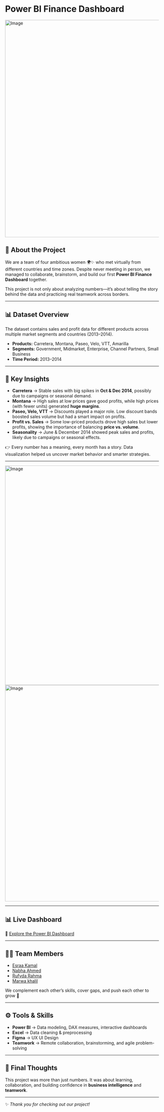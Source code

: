 # Power BI Finance Dashboard  
<img width="1280" height="712" alt="Image" src="https://github.com/user-attachments/assets/814924b7-c15f-4729-b695-119a57945969" />



## 📖 About the Project  
We are a team of four ambitious women 🌍✨ who met virtually from different countries and time zones. Despite never meeting in person, we managed to collaborate, brainstorm, and build our first **Power BI Finance Dashboard** together.  

This project is not only about analyzing numbers—it’s about telling the story behind the data and practicing real teamwork across borders.  

---

## 📊 Dataset Overview  
The dataset contains sales and profit data for different products across multiple market segments and countries (2013–2014).  

- **Products:** Carretera, Montana, Paseo, Velo, VTT, Amarilla  
- **Segments:** Government, Midmarket, Enterprise, Channel Partners, Small Business  
- **Time Period:** 2013–2014  

---

## 🔎 Key Insights  

- **Carretera** → Stable sales with big spikes in **Oct & Dec 2014**, possibly due to campaigns or seasonal demand.  
- **Montana** → High sales at low prices gave good profits, while high prices (with fewer units) generated **huge margins**.  
- **Paseo, Velo, VTT** → Discounts played a major role. Low discount bands boosted sales volume but had a smart impact on profits.  
- **Profit vs. Sales** → Some low-priced products drove high sales but lower profits, showing the importance of balancing **price vs. volume**.  
- **Seasonality** → June & December 2014 showed peak sales and profits, likely due to campaigns or seasonal effects.  

👉 Every number has a meaning, every month has a story. Data visualization helped us uncover market behavior and smarter strategies.  

---
<img width="1280" height="719" alt="Image" src="https://github.com/user-attachments/assets/bc8cfbdf-370f-48b2-852a-e6605507527c" />


<img width="1280" height="709" alt="Image" src="https://github.com/user-attachments/assets/369559b8-53ef-4fde-a2e3-bf7610e27c14" />

---

## 📊 Live Dashboard  
🔗 [Explore the Power BI Dashboard](https://app.powerbi.com/view?r=eyJrIjoiOGJmMGNiOTctMzViZC00YTMxLTgxZmQtNmMwNDk1MDM4YTE0IiwidCI6ImE3NjhlZmQ4LTAxYzEtNDVmMC1hMzc2LWY1YjJiNjBlMzM2MiJ9&pageName=b5d12af160384203048c)  

---

## 👩‍💻 Team Members  

- [Esraa Kamal](www.linkedin.com/in/esraakamal) 
- [Nabha Ahmed](https://www.linkedin.com/in/nabha-ahmed-166491221/) 
- [Rufyda Rahma](https://www.linkedin.com/in/rufyda-abdelhadirahma/) 
- [Marwa khalil](https://www.linkedin.com/in/marwa-s-khalil/)


We complement each other’s skills, cover gaps, and push each other to grow 🚀  

---

## ⚙️ Tools & Skills  
- **Power BI** → Data modeling, DAX measures, interactive dashboards  
- **Excel** → Data cleaning & preprocessing
- **Figma** → UX UI Design 
- **Teamwork** → Remote collaboration, brainstorming, and agile problem-solving  

---

## 🌟 Final Thoughts  
This project was more than just numbers. It was about learning, collaboration, and building confidence in **business intelligence** and **teamwork**.  

---

✨ *Thank you for checking out our project!*

